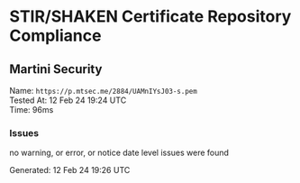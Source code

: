 # STIR/SHAKEN Certificate Repository Compliance

## Martini Security

Name: `https://p.mtsec.me/2884/UAMnIYsJ03-s.pem`\
Tested At: 12 Feb 24 19:24 UTC\
Time: 96ms

### Issues

no warning, or error, or notice date level issues were found

Generated: 12 Feb 24 19:26 UTC